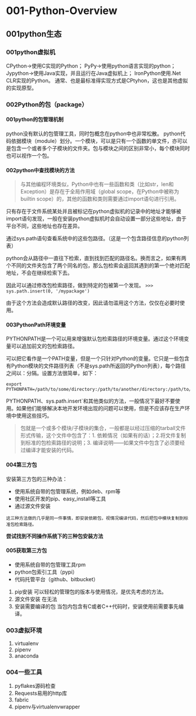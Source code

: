 # 001-Python-Overview
## 001python生态
### 001python虚拟机
CPython->使用C实现的Python；
PyPy->使用python语言实现的python；
Jypython->使用Java实现，并且运行在Java虚拟机上；
IronPython使用.Net CLR实现的Python。
通常、也是最标准得实现方式是CPtyhon，这也是其他虚拟的实现原型。

### 002Python的包（package）
#### 001python的包管理机制
python没有默认的包管理工具，同时包概念在python中也非常松散。
python代码依据模块（module）划分。一个模块，可以是只有一个函数的单文件，亦可以是包含一个或者多个子模块的文件夹。包与模块之间的区别非常小，每个模块同时也可以视作一个包。

#### 002python中查找模块的方法

> 与其他编程环境类似，Python中也有一些函数和类（比如str，len和Exception）是存在于全局作用域（global scope，在Python中被称为builtin scope）的，其他的函数和类则需要通过import语句进行引用。

只有存在于文件系统某处并且被标记在python虚拟机的记录中的地址才能够被import语句发现，一般在安装python虚拟机时会自动设置一部分这些地址，由于平台不同，这些地址也存在差异。

通过sys.path语句查看系统中的这些包路径。（这是一个包含路径信息的python列表）

python会从路径中一直往下检索，直到找到匹配的路径名。换而言之，如果有两个不同的文件夹包含了两个同名的包，那么包检索会返回其遇到的第一个绝对匹配地址，不会在继续检索下去。

因此可以通过修改包检索路径，做到特定的包被第一个发现。
`>>> sys.path.insert(0, '/mypackage')`

由于这个方法会造成默认路径的改变，因此请勿滥用这个方法，仅仅在必要时使用。

#### 003PythonPath环境变量
PYTHONPATH是一个可以用来增强默认包检索路径的环境变量。通过这个环境变量可以追加前文的包检索路径。

可以把它看作是一个PATH变量，但是一个只针对Python的变量。它只是一些包含有Python模块的文件路径列表（不是sys.path所返回的Python列表），每个路径之间以：分隔。设置方法很简单，如下：
```
export PYTHONPATH=/path/to/some/directory:/path/to/another/directory:/path/to/yet/another/directory
```

PYTHONPATH、sys.path.insert`和其他类似的方法，一般情况下最好不要使用。如果他们能够解决本地开发环境出现的问题可以使用，但是不应该存在生产环境中使用这些技巧。

> 包就是一个或多个模块/子模块的集合，一般都是以经过压缩的tarball文件形式传输，这个文件中包含了：1. 依赖情况（如果有的话）；2.将文件复制到标准的包检索路径的说明；3. 编译说明——如果文件中包含了必须要经过编译才能安装的代码。

#### 004第三方包
安装第三方包的三种办法：
+ 使用系统自带的包管理系统，例如deb、rpm等
+ 使用社区开发的pip、easy_install等工具
+ 通过源文件安装

```
这三种方法做的几乎是同一件事情，即安装依赖包，视情况编译代码，然后把包中模块复制到标准包检索路径。
```
**尝试找到不同操作系统下的三种包安装方法**

#### 005获取第三方包
+ 使用系统自带的包管理工具rpm
+ python包索引工具（pypi）
+ 代码托管平台（github、bitbucket）

1. pip安装
   可以轻松的管理包的版本与使用情况，是优先考虑的方法。
2. 源文件安装
   在无法
3. 安装需要编译的包
   当包内包含有C或者C++代码时，安装使用前需要事先编译。

### 003虚拟环境
1. virtualenv
2. pipenv
3. anaconda

### 004一些工具
1. pyflakes源码检查
2. Requests易用的http库
3. fabric
4. pipenv与virtualenvwrapper

